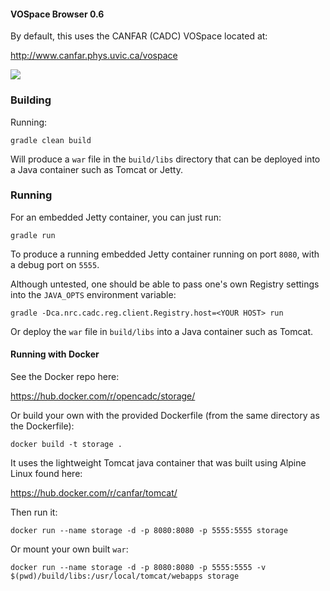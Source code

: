 #### VOSpace Browser 0.6

By default, this uses the CANFAR (CADC) VOSpace located at:

<a rel="external" href="http://www.canfar.phys.uvic.ca/vospace">http://www.canfar.phys.uvic.ca/vospace</a>

<a href="https://travis-ci.org/opencadc/vosui"><img src="https://travis-ci.org/opencadc/vosui.svg?branch=0.6" /></a>


### Building

Running:

`gradle clean build`

Will produce a `war` file in the `build/libs` directory that can be deployed into a Java container such as Tomcat or Jetty.


### Running

For an embedded Jetty container, you can just run:

`gradle run`

To produce a running embedded Jetty container running on port `8080`, with a debug port on `5555`.

Although untested, one should be able to pass one's own Registry settings into the `JAVA_OPTS` environment variable:

`gradle -Dca.nrc.cadc.reg.client.Registry.host=<YOUR HOST> run`

Or deploy the `war` file in `build/libs` into a Java container such as Tomcat.

#### Running with Docker

See the Docker repo here:

<a rel="external" href="https://hub.docker.com/r/opencadc/storage/">https://hub.docker.com/r/opencadc/storage/</a>

Or build your own with the provided Dockerfile (from the same directory as the Dockerfile):

`docker build -t storage .`

It uses the lightweight Tomcat java container that was built using Alpine Linux found here:

<a href="https://hub.docker.com/r/canfar/tomcat/" rel="external">https://hub.docker.com/r/canfar/tomcat/</a>

Then run it:

`docker run --name storage -d -p 8080:8080 -p 5555:5555 storage`

Or mount your own built `war`:

`docker run --name storage -d -p 8080:8080 -p 5555:5555 -v $(pwd)/build/libs:/usr/local/tomcat/webapps storage`

